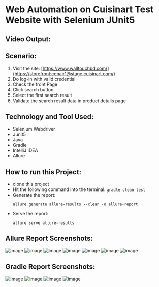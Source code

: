 # Web Automation on Cuisinart Test Website with Selenium JUnit5

## Video Output:



## Scenario:
1. Visit the site: [https://www.walltouchbd.com/](https://storefront:conair1@stage.cuisinart.com/)
2. Do log-in with valid credential
4. Check the front Page
5. Click search button
6. Select the first search result
7. Validate the search result data in product details page

## Technology and Tool Used:
- Selenium Webdriver
- Junit5
- Java
- Gradle
- IntelliJ IDEA 
- Allure

## How to run this Project:
- clone this project
- Hit the following command into the terminal:
  ```gradle clean test```
- Generate the report:
  ```
  allure generate allure-results --clean -o allure-report
  ```
- Serve the report:
  ```
  allure serve allure-results
  ```     

## Allure Report Screenshots:
![image](https://github.com/user-attachments/assets/bf213cb4-5948-4c4a-9314-d83a48c578d0)
![image](https://github.com/user-attachments/assets/61dcfe5a-0ab2-4c8d-b62b-89c9b1c1f995)
![image](https://github.com/user-attachments/assets/27498beb-8fbe-4d62-8a37-fbd2597eacfb)
![image](https://github.com/user-attachments/assets/8c723f0f-83ca-48b8-b96e-8c764fcad776)
![image](https://github.com/user-attachments/assets/26cc978b-4cac-4edf-9234-a4ace0e0cb5d)
![image](https://github.com/user-attachments/assets/2633f500-79b0-4fb1-ab9f-43bb46ea6199)
![image](https://github.com/user-attachments/assets/e3813787-c9b5-40d0-a09d-b992b6d17753)








## Gradle Report Screenshots:

![image](https://github.com/user-attachments/assets/f9db7513-9f55-4d0e-b114-d6745ef9f1ab)
![image](https://github.com/user-attachments/assets/4198fe63-ee6e-4085-b298-d34caa8159d5)
![image](https://github.com/user-attachments/assets/a88db5b3-af18-45c8-90ee-111298f82d9d)
![image](https://github.com/user-attachments/assets/1cc5bf7f-2f4e-415b-9bac-92e9ce483d71)








